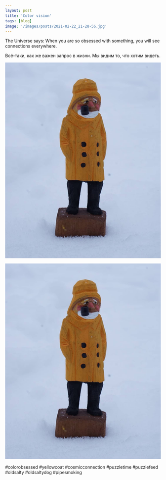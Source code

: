 ```yaml
---
layout: post
title: 'Color vision'
tags: [blog]
image: '/images/posts/2021-02-22_21-28-56.jpg'
---
```


The Universe says: When you are so obsessed with something, you will see connections everywhere.

Всё-таки, как же важен запрос в жизни. Мы видим то, что хотим видеть. 

![Alt](/images/posts/2021-02-22_21-28-56_2.jpg)

![Alt](/images/posts/2021-02-22_21-28-56_2.jpg)

#colorobsessed #yellowcoat #cosmicconnection #puzzletime #puzzlefeed #oldsalty #oldsaltydog #pipesmoking
